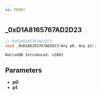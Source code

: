 ```yaml
---
ns: MONEY 
---
```


## _0xD1A8165767AD2D23

```c
// 0xD1A8165767AD2D23 
void _0xD1A8165767AD2D23(Any p0, Any p1);
```

```
NativeDB Introduced: v2802
```

## Parameters
* **p0**:
* **p1**:
